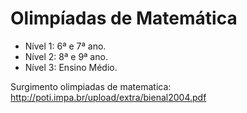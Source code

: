 
# Olimpíadas de Matemática

- Nível 1: 6ª e 7ª ano.
- Nível 2: 8ª e 9ª ano.
- Nível 3: Ensino Médio.

Surgimento olimpiadas de matematica: http://poti.impa.br/upload/extra/bienal2004.pdf
